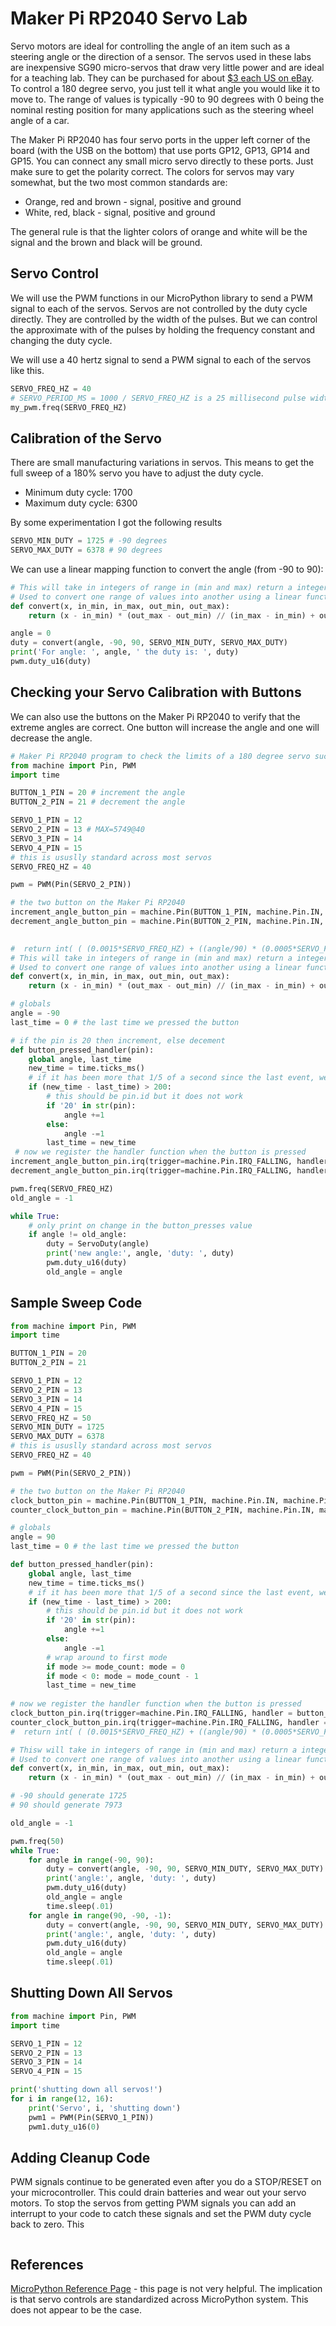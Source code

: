 # Maker Pi RP2040 Servo Lab

Servo motors are ideal for controlling the angle of an item such as a steering angle or the direction of a sensor.  The servos used in these labs are inexpensive SG90 micro-servos that draw very little power and are ideal for a teaching lab.  They can be purchased for about [$3 each US on eBay](https://www.ebay.com/sch/i.html?_from=R40&_nkw=SG90+micro+servos&_sacat=0&rt=nc&LH_BIN=1).  To control a 180 degree servo, you just tell it what angle you would like it to move to.  The range of values is typically -90 to 90 degrees with 0 being the nominal resting position for many applications such as the steering wheel angle of a car.

The Maker Pi RP2040 has four servo ports in the upper left corner of the board (with the USB on the bottom) that use ports GP12, GP13, GP14 and GP15.  You can connect any small micro servo directly to these ports.  Just make sure to get the polarity correct.  The colors for servos may vary somewhat, but the two most common standards are:

* Orange, red and brown - signal, positive and ground
* White, red, black - signal, positive and ground

The general rule is that the lighter colors of orange and white will be the signal and the brown and black will be ground.

## Servo Control

We will use the PWM functions in our MicroPython library to send a PWM signal to each of the servos.  Servos are not controlled by the duty cycle directly.  They are controlled by the width of the pulses.  But we can control the approximate with of the pulses by holding the frequency constant and changing the duty cycle.

We will use a 40 hertz signal to send a PWM signal to each of the servos like this.

```py
SERVO_FREQ_HZ = 40
# SERVO_PERIOD_MS = 1000 / SERVO_FREQ_HZ is a 25 millisecond pulse width
my_pwm.freq(SERVO_FREQ_HZ)
```


## Calibration of the Servo
There are small manufacturing variations in servos.  This means to get the full sweep of a 180% servo you have to adjust the duty cycle.

* Minimum duty cycle: 1700
* Maximum duty cycle: 6300

By some experimentation I got the following results
```py
SERVO_MIN_DUTY = 1725 # -90 degrees
SERVO_MAX_DUTY = 6378 # 90 degrees
```

We can use a linear mapping function to convert the angle (from -90 to 90):

```py
# This will take in integers of range in (min and max) return a integer in the output range (min and max)
# Used to convert one range of values into another using a linear function like the Arduino map() function
def convert(x, in_min, in_max, out_min, out_max):
    return (x - in_min) * (out_max - out_min) // (in_max - in_min) + out_min

angle = 0
duty = convert(angle, -90, 90, SERVO_MIN_DUTY, SERVO_MAX_DUTY)
print('For angle: ', angle, ' the duty is: ', duty)
pwm.duty_u16(duty)
```

## Checking your Servo Calibration with Buttons
We can also use the buttons on the Maker Pi RP2040 to verify that the extreme angles are correct.  One button will increase the angle and one will decrease the angle.

```py
# Maker Pi RP2040 program to check the limits of a 180 degree servo such as a SG90 micro servo
from machine import Pin, PWM
import time

BUTTON_1_PIN = 20 # increment the angle
BUTTON_2_PIN = 21 # decrement the angle

SERVO_1_PIN = 12
SERVO_2_PIN = 13 # MAX=5749@40
SERVO_3_PIN = 14
SERVO_4_PIN = 15
# this is ususlly standard across most servos
SERVO_FREQ_HZ = 40

pwm = PWM(Pin(SERVO_2_PIN))

# the two button on the Maker Pi RP2040
increment_angle_button_pin = machine.Pin(BUTTON_1_PIN, machine.Pin.IN, machine.Pin.PULL_DOWN)
decrement_angle_button_pin = machine.Pin(BUTTON_2_PIN, machine.Pin.IN, machine.Pin.PULL_DOWN)

     
#  return int( ( (0.0015*SERVO_FREQ_HZ) + ((angle/90) * (0.0005*SERVO_FREQ_HZ)) ) * 65535 )
# This will take in integers of range in (min and max) return a integer in the output range (min and max)
# Used to convert one range of values into another using a linear function like the Arduino map() function
def convert(x, in_min, in_max, out_min, out_max):
    return (x - in_min) * (out_max - out_min) // (in_max - in_min) + out_min

# globals
angle = -90
last_time = 0 # the last time we pressed the button

# if the pin is 20 then increment, else decement
def button_pressed_handler(pin):
    global angle, last_time
    new_time = time.ticks_ms()
    # if it has been more that 1/5 of a second since the last event, we have a new event
    if (new_time - last_time) > 200:
        # this should be pin.id but it does not work
        if '20' in str(pin):
            angle +=1
        else:
            angle -=1
        last_time = new_time
 # now we register the handler function when the button is pressed
increment_angle_button_pin.irq(trigger=machine.Pin.IRQ_FALLING, handler = button_pressed_handler)
decrement_angle_button_pin.irq(trigger=machine.Pin.IRQ_FALLING, handler = button_pressed_handler)

pwm.freq(SERVO_FREQ_HZ)
old_angle = -1

while True:
    # only print on change in the button_presses value
    if angle != old_angle:
        duty = ServoDuty(angle)
        print('new angle:', angle, 'duty: ', duty)
        pwm.duty_u16(duty)
        old_angle = angle
```

## Sample Sweep Code

```py
from machine import Pin, PWM
import time

BUTTON_1_PIN = 20
BUTTON_2_PIN = 21

SERVO_1_PIN = 12
SERVO_2_PIN = 13
SERVO_3_PIN = 14
SERVO_4_PIN = 15
SERVO_FREQ_HZ = 50
SERVO_MIN_DUTY = 1725
SERVO_MAX_DUTY = 6378
# this is ususlly standard across most servos
SERVO_FREQ_HZ = 40

pwm = PWM(Pin(SERVO_2_PIN))

# the two button on the Maker Pi RP2040
clock_button_pin = machine.Pin(BUTTON_1_PIN, machine.Pin.IN, machine.Pin.PULL_DOWN)
counter_clock_button_pin = machine.Pin(BUTTON_2_PIN, machine.Pin.IN, machine.Pin.PULL_DOWN)

# globals
angle = 90
last_time = 0 # the last time we pressed the button

def button_pressed_handler(pin):
    global angle, last_time
    new_time = time.ticks_ms()
    # if it has been more that 1/5 of a second since the last event, we have a new event
    if (new_time - last_time) > 200:
        # this should be pin.id but it does not work
        if '20' in str(pin):
            angle +=1
        else:
            angle -=1
        # wrap around to first mode
        if mode >= mode_count: mode = 0
        if mode < 0: mode = mode_count - 1
        last_time = new_time
        
# now we register the handler function when the button is pressed
clock_button_pin.irq(trigger=machine.Pin.IRQ_FALLING, handler = button_pressed_handler)
counter_clock_button_pin.irq(trigger=machine.Pin.IRQ_FALLING, handler = button_pressed_handler)      
#  return int( ( (0.0015*SERVO_FREQ_HZ) + ((angle/90) * (0.0005*SERVO_FREQ_HZ)) ) * 65535 )

# Thisw will take in integers of range in (min and max) return a integer in the output range (min and max)
# Used to convert one range of values into another using a linear function like the Arduino map() function
def convert(x, in_min, in_max, out_min, out_max):
    return (x - in_min) * (out_max - out_min) // (in_max - in_min) + out_min

# -90 should generate 1725
# 90 should generate 7973

old_angle = -1

pwm.freq(50)
while True:
    for angle in range(-90, 90):
        duty = convert(angle, -90, 90, SERVO_MIN_DUTY, SERVO_MAX_DUTY)
        print('angle:', angle, 'duty: ', duty)
        pwm.duty_u16(duty)
        old_angle = angle
        time.sleep(.01)
    for angle in range(90, -90, -1):
        duty = convert(angle, -90, 90, SERVO_MIN_DUTY, SERVO_MAX_DUTY)
        print('angle:', angle, 'duty: ', duty)
        pwm.duty_u16(duty)
        old_angle = angle
        time.sleep(.01)
```

## Shutting Down All Servos

```py
from machine import Pin, PWM
import time

SERVO_1_PIN = 12
SERVO_2_PIN = 13
SERVO_3_PIN = 14
SERVO_4_PIN = 15

print('shutting down all servos!')
for i in range(12, 16):
    print('Servo', i, 'shutting down')
    pwm1 = PWM(Pin(SERVO_1_PIN))
    pwm1.duty_u16(0)
```

## Adding Cleanup Code

PWM signals continue to be generated even after you do a STOP/RESET on your microcontroller.  This could drain batteries and wear out your servo motors.  To stop the servos from getting PWM signals you can add an interrupt to your code to catch these signals and set the PWM duty cycle back to zero. This

```py

```

## References

[MicroPython Reference Page](https://docs.micropython.org/en/latest/pyboard/tutorial/servo.html) - this page is not very helpful.  The implication is that servo controls are standardized across MicroPython system.  This does not appear to be the case.